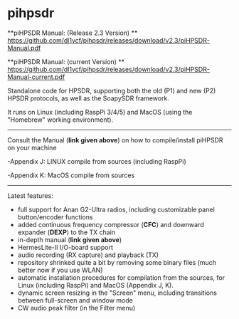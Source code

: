 # pihpsdr

**piHPSDR Manual: (Release 2.3 Version) ** https://github.com/dl1ycf/pihpsdr/releases/download/v2.3/piHPSDR-Manual.pdf

**piHPSDR Manual: (current Version) ** https://github.com/dl1ycf/pihpsdr/releases/download/v2.3/piHPSDR-Manual-current.pdf

Standalone code for HPSDR,
supporting both the old (P1) and new (P2) HPSDR protocols, as well as the SoapySDR framework.

It runs on Linux (including RaspPi 3/4/5) and MacOS (using the "Homebrew" working environment).

***
Consult the Manual (**link given above**) on how to compile/install piHPSDR on your machine

-Appendix J: LINUX compile from sources (including RaspPi)

-Appendix K: MacOS compile from sources
***

Latest features:

- full support for Anan G2-Ultra radios, including customizable panel button/encoder functions
- added continuous frequency compressor (**CFC**) and downward expander (**DEXP**) to the TX chain
- in-depth manual (**link given above**)
- HermesLite-II I/O-board support
- audio recording (RX capture) and playback (TX)
- repository shrinked quite a bit by removing some binary files (much better now if you use WLAN)
- automatic installation procedures for compilation from the sources, for Linux (including RaspPi) and MacOS
  (Appendix J, K).
- dynamic screen resizing in the "Screen" menu, including transitions
  between full-screen and window mode
- CW audio peak filter (in the Filter menu)


